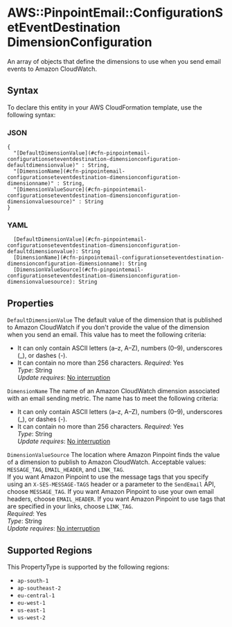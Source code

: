 # AWS::PinpointEmail::ConfigurationSetEventDestination DimensionConfiguration<a name="aws-properties-pinpointemail-configurationseteventdestination-dimensionconfiguration"></a>

An array of objects that define the dimensions to use when you send email events to Amazon CloudWatch\.

## Syntax<a name="aws-properties-pinpointemail-configurationseteventdestination-dimensionconfiguration-syntax"></a>

To declare this entity in your AWS CloudFormation template, use the following syntax:

### JSON<a name="aws-properties-pinpointemail-configurationseteventdestination-dimensionconfiguration-syntax.json"></a>

```
{
  "[DefaultDimensionValue](#cfn-pinpointemail-configurationseteventdestination-dimensionconfiguration-defaultdimensionvalue)" : String,
  "[DimensionName](#cfn-pinpointemail-configurationseteventdestination-dimensionconfiguration-dimensionname)" : String,
  "[DimensionValueSource](#cfn-pinpointemail-configurationseteventdestination-dimensionconfiguration-dimensionvaluesource)" : String
}
```

### YAML<a name="aws-properties-pinpointemail-configurationseteventdestination-dimensionconfiguration-syntax.yaml"></a>

```
  [DefaultDimensionValue](#cfn-pinpointemail-configurationseteventdestination-dimensionconfiguration-defaultdimensionvalue): String
  [DimensionName](#cfn-pinpointemail-configurationseteventdestination-dimensionconfiguration-dimensionname): String
  [DimensionValueSource](#cfn-pinpointemail-configurationseteventdestination-dimensionconfiguration-dimensionvaluesource): String
```

## Properties<a name="aws-properties-pinpointemail-configurationseteventdestination-dimensionconfiguration-properties"></a>

`DefaultDimensionValue`  <a name="cfn-pinpointemail-configurationseteventdestination-dimensionconfiguration-defaultdimensionvalue"></a>
The default value of the dimension that is published to Amazon CloudWatch if you don't provide the value of the dimension when you send an email\. This value has to meet the following criteria:  
+ It can only contain ASCII letters \(a–z, A–Z\), numbers \(0–9\), underscores \(\_\), or dashes \(\-\)\.
+ It can contain no more than 256 characters\.
*Required*: Yes  
*Type*: String  
*Update requires*: [No interruption](https://docs.aws.amazon.com/AWSCloudFormation/latest/UserGuide/using-cfn-updating-stacks-update-behaviors.html#update-no-interrupt)

`DimensionName`  <a name="cfn-pinpointemail-configurationseteventdestination-dimensionconfiguration-dimensionname"></a>
The name of an Amazon CloudWatch dimension associated with an email sending metric\. The name has to meet the following criteria:  
+ It can only contain ASCII letters \(a–z, A–Z\), numbers \(0–9\), underscores \(\_\), or dashes \(\-\)\.
+ It can contain no more than 256 characters\.
*Required*: Yes  
*Type*: String  
*Update requires*: [No interruption](https://docs.aws.amazon.com/AWSCloudFormation/latest/UserGuide/using-cfn-updating-stacks-update-behaviors.html#update-no-interrupt)

`DimensionValueSource`  <a name="cfn-pinpointemail-configurationseteventdestination-dimensionconfiguration-dimensionvaluesource"></a>
The location where Amazon Pinpoint finds the value of a dimension to publish to Amazon CloudWatch\. Acceptable values: `MESSAGE_TAG`, `EMAIL_HEADER`, and `LINK_TAG`\.  
If you want Amazon Pinpoint to use the message tags that you specify using an `X-SES-MESSAGE-TAGS` header or a parameter to the `SendEmail` API, choose `MESSAGE_TAG`\. If you want Amazon Pinpoint to use your own email headers, choose `EMAIL_HEADER`\. If you want Amazon Pinpoint to use tags that are specified in your links, choose `LINK_TAG`\.  
*Required*: Yes  
*Type*: String  
*Update requires*: [No interruption](https://docs.aws.amazon.com/AWSCloudFormation/latest/UserGuide/using-cfn-updating-stacks-update-behaviors.html#update-no-interrupt)

## Supported Regions

This PropertyType is supported by the following regions:

- `ap-south-1`
- `ap-southeast-2`
- `eu-central-1`
- `eu-west-1`
- `us-east-1`
- `us-west-2`
